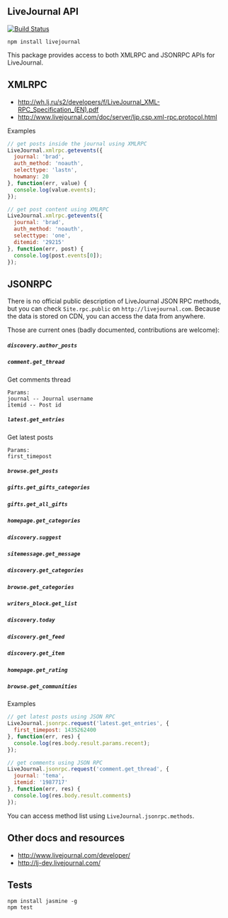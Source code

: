 ## LiveJournal API

[![Build Status](https://travis-ci.org/agentcooper/node-livejournal.svg?branch=master)](https://travis-ci.org/agentcooper/node-livejournal)

`npm install livejournal`

This package provides access to both XMLRPC and JSONRPC APIs for LiveJournal.

## XMLRPC

* http://wh.lj.ru/s2/developers/f/LiveJournal_XML-RPC_Specification_(EN).pdf
* http://www.livejournal.com/doc/server/ljp.csp.xml-rpc.protocol.html

Examples

```javascript
// get posts inside the journal using XMLRPC
LiveJournal.xmlrpc.getevents({
  journal: 'brad',
  auth_method: 'noauth',
  selecttype: 'lastn',
  howmany: 20
}, function(err, value) {
  console.log(value.events);
});
```

```javascript
// get post content using XMLRPC
LiveJournal.xmlrpc.getevents({
  journal: 'brad',
  auth_method: 'noauth',
  selecttype: 'one',
  ditemid: '29215'
}, function(err, post) {
  console.log(post.events[0]);
});
```

## JSONRPC

There is no official public description of LiveJournal JSON RPC methods, but you can check `Site.rpc.public` on `http://livejournal.com`. Because the data is stored on CDN, you can access the data from anywhere.

Those are current ones (badly documented, contributions are welcome):

##### `discovery.author_posts`
##### `comment.get_thread`
Get comments thread
```
Params:
journal -- Journal username
itemid -- Post id
```
##### `latest.get_entries`
Get latest posts
```
Params:
first_timepost
```
##### `browse.get_posts`
##### `gifts.get_gifts_categories`
##### `gifts.get_all_gifts`
##### `homepage.get_categories`
##### `discovery.suggest`
##### `sitemessage.get_message`
##### `discovery.get_categories`
##### `browse.get_categories`
##### `writers_block.get_list`
##### `discovery.today`
##### `discovery.get_feed`
##### `discovery.get_item`
##### `homepage.get_rating`
##### `browse.get_communities`


Examples

```js
// get latest posts using JSON RPC
LiveJournal.jsonrpc.request('latest.get_entries', {
  first_timepost: 1435262400
}, function(err, res) {
  console.log(res.body.result.params.recent);
});
```

```js
// get comments using JSON RPC
LiveJournal.jsonrpc.request('comment.get_thread', {
  journal: 'tema',
  itemid: '1987717'
}, function(err, res) {
  console.log(res.body.result.comments)
});
```

You can access method list using `LiveJournal.jsonrpc.methods`.

## Other docs and resources

* http://www.livejournal.com/developer/
* http://lj-dev.livejournal.com/

## Tests

```
npm install jasmine -g
npm test
```
